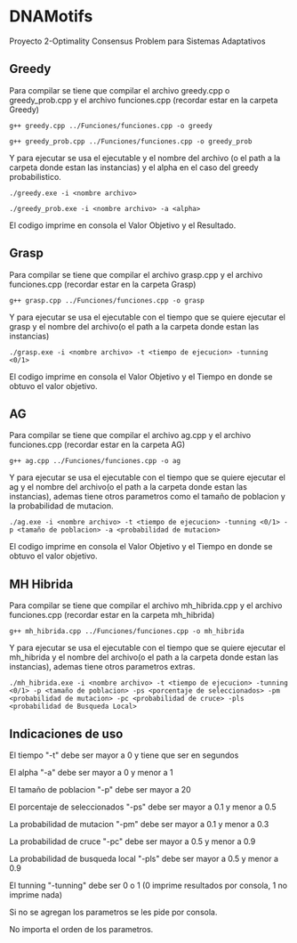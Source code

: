 # DNAMotifs

Proyecto 2-Optimality Consensus Problem para Sistemas Adaptativos

## Greedy

Para compilar se tiene que compilar el archivo greedy.cpp o greedy_prob.cpp y el archivo funciones.cpp (recordar estar en la carpeta Greedy)

    g++ greedy.cpp ../Funciones/funciones.cpp -o greedy

    g++ greedy_prob.cpp ../Funciones/funciones.cpp -o greedy_prob

Y para ejecutar se usa el ejecutable y el nombre del archivo (o el path a la carpeta donde estan las instancias) y el alpha en el caso del greedy probabilistico.

    ./greedy.exe -i <nombre archivo>

    ./greedy_prob.exe -i <nombre archivo> -a <alpha>

El codigo imprime en consola el Valor Objetivo y el Resultado.

## Grasp

Para compilar se tiene que compilar el archivo grasp.cpp y el archivo funciones.cpp (recordar estar en la carpeta Grasp)

    g++ grasp.cpp ../Funciones/funciones.cpp -o grasp

Y para ejecutar se usa el ejecutable con el tiempo que se quiere ejecutar el grasp y el nombre del archivo(o el path a la carpeta donde estan las instancias)

    ./grasp.exe -i <nombre archivo> -t <tiempo de ejecucion> -tunning <0/1>

El codigo imprime en consola el Valor Objetivo y el Tiempo en donde se obtuvo el valor objetivo.

## AG

Para compilar se tiene que compilar el archivo ag.cpp y el archivo funciones.cpp (recordar estar en la carpeta AG)

    g++ ag.cpp ../Funciones/funciones.cpp -o ag

Y para ejecutar se usa el ejecutable con el tiempo que se quiere ejecutar el ag y el nombre del archivo(o el path a la carpeta donde estan las instancias), ademas tiene otros parametros como el tamaño de poblacion y la probabilidad de mutacion.

    ./ag.exe -i <nombre archivo> -t <tiempo de ejecucion> -tunning <0/1> -p <tamaño de poblacion> -a <probabilidad de mutacion>

El codigo imprime en consola el Valor Objetivo y el Tiempo en donde se obtuvo el valor objetivo.

## MH Hibrida

Para compilar se tiene que compilar el archivo mh_hibrida.cpp y el archivo funciones.cpp (recordar estar en la carpeta mh_hibrida)

    g++ mh_hibrida.cpp ../Funciones/funciones.cpp -o mh_hibrida

Y para ejecutar se usa el ejecutable con el tiempo que se quiere ejecutar el mh_hibrida y el nombre del archivo(o el path a la carpeta donde estan las instancias), ademas tiene otros parametros extras.

    ./mh_hibrida.exe -i <nombre archivo> -t <tiempo de ejecucion> -tunning <0/1> -p <tamaño de poblacion> -ps <porcentaje de seleccionados> -pm <probabilidad de mutacion> -pc <probabilidad de cruce> -pls <probabilidad de Busqueda Local>

## Indicaciones de uso

El tiempo "-t" debe ser mayor a 0 y tiene que ser en segundos

El alpha "-a" debe ser mayor a 0 y menor a 1

El tamaño de poblacion "-p" debe ser mayor a 20

El porcentaje de seleccionados "-ps" debe ser mayor a 0.1 y menor a 0.5

La probabilidad de mutacion "-pm" debe ser mayor a 0.1 y menor a 0.3

La probabilidad de cruce "-pc" debe ser mayor a 0.5 y menor a 0.9

La probabilidad de busqueda local "-pls" debe ser mayor a 0.5 y menor a 0.9

El tunning "-tunning" debe ser 0 o 1 (0 imprime resultados por consola, 1 no imprime nada)

Si no se agregan los parametros se les pide por consola.

No importa el orden de los parametros.